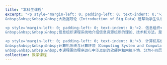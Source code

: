 ```yaml
---
title: "本科生课程"
excerpt: "<p style='margin-left: 0; padding-left: 0; text-indent: 0;'>1.&nbsp;大数据导论<br>
&nbsp;&nbsp;&nbsp;&nbsp;大数据导论（Introduction of Big Data）是帮助学生认识大数据时代、了解智能社会中重要现象和规律的数理科学类通识基础课。掌握大数据概念、具备大数据思维，是新时代对人才的新要求。本课程的学习不但为本专业后继课程的学习打下基础，还作为一门通识素质培养课在课程体系中占据重要的地位和作用，让学生更融会贯通地接受新事物和新技术。本课程结合信息科学探讨大数据，内容深入浅出，适合本科低年级学生学习。课程内容包括大数据概述，数据的表示与存储，数据思维与分析方法，大数据与机器智能，大数据技术，大数据应用，大数据安全，大数据伦理，数据共享、数据开放，大数据交易和大数据治理等。</p>

<p style='margin-left: 0; padding-left: 0; text-indent: 0;'>2. 信息组织<br>
&nbsp;&nbsp;&nbsp;&nbsp;信息组织课程系统地介绍信息资源组织的理论、技术和方法，是各高校信息管理、图书馆、情报、档案、出版发行等专业的核心课程。本课程内容包括：信息组织的概念、应用与意义；信息组织模型；信息组织基本原理；信息资源分类法、主题法的概念、结构组成及编制原理；典型的分类表和主题词表介绍及使用；信息资源描述的模型、方法和规范；信息资源组织系统的设计、实现与评价；网络信息组织、本体的概念、构建与应用等。本课程对培养学生的信息基础理论知识和信息组织应用技能起到重要作用，为学生今后从事信息管理和信息系统的研究及实践打下重要基础。</p>

<p style='margin-left: 0; padding-left: 0; text-indent: 0;'>3. 计算机系统与计算环境<br>
&nbsp;&nbsp;&nbsp;&nbsp;计算机系统与计算环境（Computing System and Computation Environment）是信息管理与信息系统专业和计算机相关专业的学生需要掌握的一门专业课。在本专业的计算机课程模块中，该课程是唯一一门展现计算机系统层次观的课。从课程地位来说，它起着承上启下的作用，对数据库、计算机网络、高级程序设计等课程提供软硬件计算环境的基础知识。学生在本门课程之前已经学习了离散数学、数据结构和程序设计，能开发程序解决简单的应用问题。但是对程序运行中涉及怎样的计算环境、内存如何分配、资源怎样协调、高级程序如何通过输入输出系统完成人机交互等重要问题都还缺乏认知。而这门课程站在软硬件系统的角度，提供了上下贯通知识点的路径。将较全面、系统地介绍计算环境的层次、构成及计算机系统的工作过程。
&nbsp;&nbsp;&nbsp;&nbsp;本课程围绕程序运行中涉及到的软硬件和网络环境，分为不同层次的介绍。内容包括计算机系统概论、信息的表示与运算、存储系统、中央处理器、输入输出系统、汇编、文件系统、编译过程等。本课程帮助学生系统掌握计算机平台的基础知识，为学习本专业后继课程和从事信息相关的技术工作打好基础。</p>"
collection: 教学课程
---
```

